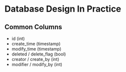 # Database Design In Practice



## Common Columns



- id (int)
- create_time (timestamp)
- modify_time (timestamp)
- deleted / delete_flag (bool)
- creator / create_by (int)
- modifier / modify_by (int)